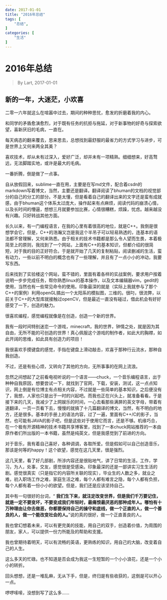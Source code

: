 ```yaml
---
date: 2017-01-01
title: "2016年总结"
tags: [
    "总结",
]
categories: [
    "生活"
]
---
```


# 2016年总结

> By Lart, 2017-01-01

## 新的一年，大迷茫，小欢喜

二零一六年就这么在喧嚣中过去，期间的种种思忧，愈发的折磨着我的内心。

和同学的矛盾愈演愈烈，对于既有任务的抗拒与拖延，对于新事物的好奇与探索欲望，喜新厌旧的毛病，一直在。

每天病态的翻来覆去，思来思去，总想找到最舒服的最省力的方式学习与进步，可是世界上又何来两全其美？

喜欢技术，却从未有过深入，爱好广泛，却并未有一项精熟。细细想来，好高骛远，无法脚踏实地，或许是最大的毛病。

一番折腾，倒是做了一点事。

自从放假回来，sublime一直在用，主要是在写md文件，配合着csdn的markdown写着博文，当然，主要还是翻译。翻译阅读了bhuman的文档的视觉部分的自己的分工的部分。不是太懂，但是看着自己的翻译出来的文字还是蛮有成就感，由于bhuman这个体系太过庞大，操作起来有点麻烦，阅读代码的崩溃心情，以及长时间的懵逼，想想三月就要参加比赛，心情很糟糕，烦躁，忧虑。越来越没有兴趣。只好转战其他方面。

长久以来，有一门编程语言，在我的心里有着很高的地位，就是C++。我倒是很想学会它，但是，C++的浩瀚又岂是我这个半吊子可以轻易熟透的，连基本的语法都不曾理解，又何来熟悉。由于相关的技术书籍都是那么令人望而生畏，本着极简至上的原则，我找到了一个网站，上面有C++的基本知识，但都介绍的很简短，对于我的目的正好符合。于是就开始了几天的复制粘贴，阅读删减的生活，蛮有动力，一些以前不明白的概念也有了一些理解，并且有了一点小小的冲动，我要写东西。

后来找到了实验楼这个网站，蛮不错的，里面有着各样的实战案例，要求用户按着说明一步步完成任务，帮你熟悉linux的基本操作，以及文本编辑器vim，gedit的使用，当然也有一些常见命令的使用。印象最深的就是（实际上我就参与了那个C++的案例）利用openGL搞出一个太阳系的模拟图，三维的。很叼，很流弊，以前关于C++的大型库就接触过openCV，但是最近一直没有碰过，借此机会有好好感受了一下，创造的魅力。

很喜欢编程，感觉编程就像是在创造，创造一个新的世界。

我有一段时间特别迷恋一个游戏，minecraft，我的世界，钟情之处，就是因为其自由，无所不能的可创造的世界！真心佩服这个游戏的制作者，如此大的胸襟，如此开阔的思维，如此具有创造力的项目！

我很喜欢手摸键盘的感觉，手指在键盘上滑动敲击，欢喜于那种行云流水，那种自我创造。

不过，还是有些心烦，又转向了其他的方向，无所事事的在网上流浪。

忽然之间想起了之前看电视听说的一个语言——chuck，一个音乐编程语言，出于种种自我原因，想要尝试一下，就找到了官网，下载，安装，测试，这一点点知识，网上倒是有位博主有点相关内容，不过就是一些简单的基本知识，之后便没有了，我想，人家也只是出于一时的兴起吧。而我也正在兴头上，就准备看看。于是接下来的几天，我减少了上网娱乐的时间，一心去看那些满屏的英文字母，带着有道翻译，一页一页看下去，慢慢的就搞了十几篇翻译的博文，当然，有不明白的地方，还是很多。基本的手册上的语法内容，过了一遍，里面有C++/C的影子，当然，也可能有JAVA的影子吧，但是这些对于使用它而言，还是不够。机缘巧合，在一个极有开源精神的技术书籍共享博客里，找到了一本chuck网站推荐的一本由原作者们所出版的一本书籍，虽然是纯英文，但是我感觉到了前进的方向。

对于音乐，我有着自己喜好，各种调调，各取所爱。但是假如可以自己创造音乐，那该是何等的happy！这个欲望，感觉在这几天里，很是强烈。

这几天里，看了好几部剧，所涉内容还是很贴地气，讲了日常的生活，工作，学习，为人，处事，交友，感觉很是受感染。印象最深的还是一部讲实习生生活的剧。感觉很真实（只是指它的内容所关联的现实），毕业生的人数之多，就业之难，初入职场工作之难，家庭生活之难，每个人都有难言之隐，每个人都有负担，每个人都有着一份小小的欲望。但是，我们还是应该坚持自己。

其中有一句很好的台词，“ **我们生下来，就注定改变世界，但是我们千万要记住，就是一定不要变坏，不要变成我们年轻时，最痛恨最厌恶的那种成年人。哪怕有十万种理由让你去做恶，你都要保持自己的操守和底线，做一个正直的人，做一个善良的人，做一个能改变社会的人。**”说的真的很好，做一个正直善良的人。

我也曾幻想着未来，可以有更完美的技能，用自己的双手，创造着价值，为周围的朋友，家人，可以提供一份力所能及的帮助和支援。

我也曾期待着明天，可以有流畅的英语，更熟练的知识，用自己的大脑，改变着自己的人生。

这么多天的忙碌。也不知道是否会成为我这一生短暂的一个小小浪花，还是一个小小的转折。

回头想想，还是一堆乱麻，无从下手，但是，终归是有些收获的，这倒是可以开心一点。

啰啰嗦嗦，没想到写了这么多……
